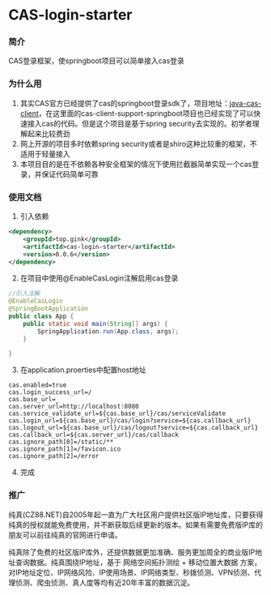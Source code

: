 # CAS-login-starter

### 简介
CAS登录框架，使springboot项目可以简单接入cas登录


### 为什么用
1. 其实CAS官方已经提供了cas的springboot登录sdk了，项目地址：[java-cas-client](https://github.com/apereo/java-cas-client)，在这里面的cas-client-support-springboot项目也已经实现了可以快速接入cas的代码。但是这个项目是基于spring security去实现的。初学者理解起来比较费劲
2. 网上开源的项目多时依赖spring security或者是shiro这种比较重的框架，不适用于轻量接入
3. 本项目目的是在不依赖各种安全框架的情况下使用拦截器简单实现一个cas登录，并保证代码简单可靠

### 使用文档
1. 引入依赖
```xml
<dependency>
    <groupId>top.gink</groupId>
    <artifactId>cas-login-starter</artifactId>
    <version>0.0.6</version>
</dependency>
```
2. 在项目中使用@EnableCasLogin注解启用cas登录
```java
//引入注解
@EnableCasLogin
@SpringBootApplication
public class App {
    public static void main(String[] args) {
        SpringApplication.run(App.class, args);
    }

}
```

3. 在application.proerties中配置host地址

```
cas.enabled=true
cas.login_success_url=/
cas.base_url=_
cas.server_url=http://localhost:8080
cas.service_validate_url=${cas.base_url}/cas/serviceValidate
cas.login_url=${cas.base_url}/cas/login?service=${cas.callback_url}
cas.logout_url=${cas.base_url}/cas/logout?service=${cas.callback_url}
cas.callback_url=${cas.server_url}/cas/callback
cas.ignore_path[0]=/static/**
cas.ignore_path[1]=/favicon.ico
cas.ignore_path[2]=/error

```
4. 完成

### 推广
纯真(CZ88.NET)自2005年起一直为广大社区用户提供社区版IP地址库，只要获得纯真的授权就能免费使用，并不断获取后续更新的版本。如果有需要免费版IP库的朋友可以前往纯真的官网进行申请。

纯真除了免费的社区版IP库外，还提供数据更加准确、服务更加周全的商业版IP地址查询数据。纯真围绕IP地址，基于 网络空间拓扑测绘 + 移动位置大数据 方案，对IP地址定位、IP网络风险、IP使用场景、IP网络类型、秒拨侦测、VPN侦测、代理侦测、爬虫侦测、真人度等均有近20年丰富的数据沉淀。
